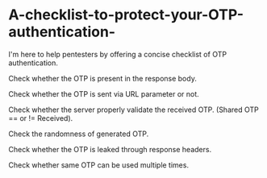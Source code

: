 # A-checklist-to-protect-your-OTP-authentication-
I'm here to help pentesters by offering a concise checklist of OTP authentication.


  Check whether the OTP is present in the response body.
  
  Check whether the OTP is sent via URL parameter or not.
  
  Check whether the server properly validate the received OTP. (Shared OTP == or != Received).
  
  Check the randomness of generated OTP.
  
  Check whether the OTP is leaked through response headers.

  Check whether same OTP can be used multiple times.

